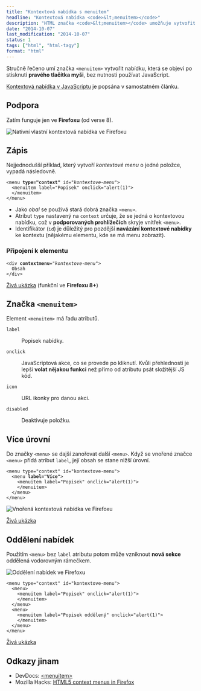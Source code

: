 ```yaml
---
title: "Kontextová nabídka s menuitem"
headline: "Kontextová nabídka <code>&lt;menuitem></code>"
description: "HTML značka <code>&lt;menuitem></code> umožňuje vytvořit <i>nativní</i> kontextovnou nabídku."
date: "2014-10-07"
last_modification: "2014-10-07"
status: 1
tags: ["html", "html-tagy"]
format: "html"
---
```


<p>Stručně řečeno umí značka <code>&lt;menuitem></code> vytvořit nabídku, která se objeví po stisknutí <b>pravého tlačítka myši</b>, bez nutnosti používat JavaScript.</p>

<p class="rel"><a href="/kontextova-nabidka">Kontextová nabídka v JavaScriptu</a> je popsána v samostatném článku.</p>


<h2 id="podpora">Podpora</h2>

<p>Zatím funguje jen ve <b>Firefoxu</b> (od verse 8).</p>

<p><img src="/files/menuitem/kontextove-menu.png" alt="Nativní vlastní kontextová nabídka ve Firefoxu" class="border"></p>





















<h2 id="zapis">Zápis</h2>

<p>Nejjednodušší příklad, který vytvoří <i>kontextové menu</i> o jedné položce, vypadá následovně.</p>

<pre><code>&lt;menu <b>type="context"</b> id="<i>kontextove-menu</i>">
  &lt;menuitem label="Popisek" onclick="alert(1)">
  &lt;/menuitem>
&lt;/menu></code></pre>

<ul>
  <li>Jako <i>obal</i> se používá stará dobrá značka <code>&lt;menu></code>.</li>
  
  <li>Atribut <code>type</code> nastavený na <code>context</code> určuje, že se jedná o kontextovou nabídku, což v <b>podporovaných prohlížečích</b> skryje vnitřek <code>&lt;menu></code>.</li>
  
  <li>Identifikátor (<code>id</code>) je důležitý pro pozdější <b>navázání kontextové nabídky</b> ke kontextu (nějakému elementu, kde se má menu zobrazit).</li>
</ul>


<h3 id="pripojeni">Připojení k elementu</h3>

<pre><code>&lt;div <b>contextmenu</b>="<i>kontextove-menu</i>">
  Obsah
&lt;/div></code></pre>

<p><a href="https://kod.djpw.cz/xdgb">Živá ukázka</a> (funkční ve <b>Firefoxu 8+</b>)</p>



<h2 id="menuitem">Značka <code>&lt;menuitem></code></h2>

<p>Element <code>&lt;menuitem></code> má řadu atributů.</p>


<dl>
  <dt id="label"><code>label</code></dt>
  <dd>
    <p>Popisek nabídky.</p>
  </dd>
  
  <dt id="onclick"><code>onclick</code></dt>
  <dd>
    <p>JavaScriptová akce, co se provede po kliknutí. Kvůli přehlednosti je lepší <b>volat nějakou funkci</b> než přímo od atributu psát složitější JS kód.</p>
  </dd>
  
  <dt id="icon"><code>icon</code></dt>
  <dd>
    <p>URL ikonky pro danou akci.</p>
  </dd>
  
  <dt id="disabled"><code>disabled</code></dt>
  <dd>
    <p>Deaktivuje položku.</p>
  </dd>
</dl>


<h2 id="urovne">Více úrovní</h2>

<p>Do značky <code>&lt;menu></code> se dajší zanořovat další <code>&lt;menu></code>. Když se vnořené značce <code>&lt;menu></code> přidá atribut <code>label</code>, její obsah se stane nižší úrovní.</p>

<pre><code>&lt;menu type="context" id="kontextove-menu">
  &lt;menu <b>label="Více"</b>>
    &lt;menuitem label="Popisek" onclick="alert(1)">
    &lt;/menuitem>
  &lt;/menu>
&lt;/menu></code></pre>

<p><img src="/files/menuitem/vnorena-nabidka.png" alt="Vnořená kontextová nabídka ve Firefoxu" class="border"></p>

<p><a href="https://kod.djpw.cz/ydgb">Živá ukázka</a></p>



<h2 id="oddeleni">Oddělení nabídek</h2>

<p>Použitím <code>&lt;menu></code> bez <code>label</code> atributu potom může vzniknout <b>nová sekce</b> oddělená vodorovným rámečkem.</p>

<p><img src="/files/menuitem/oddeleni.png" alt="Oddělení nabídek ve Firefoxu" class="border"></p>


<pre><code>&lt;menu type="context" id="kontextove-menu">
  &lt;menu>
    &lt;menuitem label="Popisek" onclick="alert(1)">
    &lt;/menuitem>
  &lt;/menu>
  &lt;menu>
    &lt;menuitem label="Popisek oddělený" onclick="alert(1)">
    &lt;/menuitem>
  &lt;/menu>
&lt;/menu></code></pre>



<p><a href="https://kod.djpw.cz/zdgb">Živá ukázka</a></p>


<h2 id="odkazy">Odkazy jinam</h2>

<ul>
  
  <li>DevDocs: <a href="http://devdocs.io/html/element/menuitem">&lt;menuitem></a></li>
  <li>Mozilla Hacks: <a href="https://hacks.mozilla.org/2011/11/html5-context-menus-in-firefox-screencast-and-code/">HTML5 context menus in Firefox</a></li>
</ul>